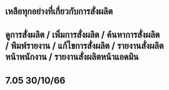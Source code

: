 # เหลือทุกอย่างที่เกี่ยวกับการสั่งผลิต

# ดูการสั่งผลิต / เพิ่มการสั่งผลิต / ค้นหาการสั่งผลิต / พิมพ์รายงาน / แก้ไขการสั่งผลิต / รายงานสั่งผลิตหน้าพนักงาน / รายงานสั่งผลิตหน้าแอดมิน

# 7.05 30/10/66
